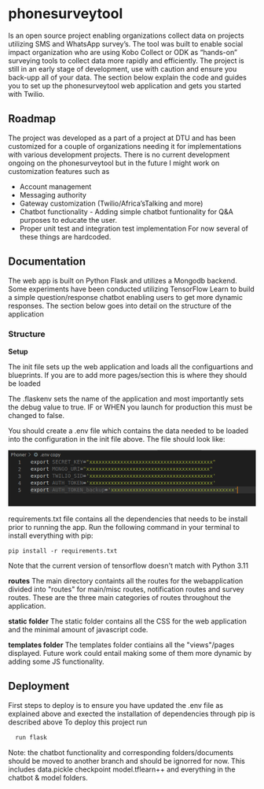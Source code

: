 # phonesurveytool

Is an open source project enabling organizations collect data on projects utilizing SMS and WhatsApp survey’s. The tool was built to enable social impact organization who are using Kobo Collect or ODK as “hands-on” surveying tools to collect data more rapidly and efficiently. The project is still in an early stage of development, use with caution and ensure you back-upp all of your data. The section below explain the code and guides you to set up the phonesurveytool web application and gets you started with Twilio.

## Roadmap

The project was developed as a part of a project at DTU and has been customized for a couple of organizations needing it for implementations with various development projects. There is no current development ongoing on the phonesurveytool but in the future I might work on customization features such as
* Account management
* Messaging authority
* Gateway customization (Twilio/Africa’sTalking and more)
* Chatbot functionality - Adding simple chatbot funtionality for Q&A purposes to educate the user.
* Proper unit test and integration test implementation
For now several of these things are hardcoded.

## Documentation

The web app is built on Python Flask and utilizes a Mongodb backend. Some experiments have been conducted utilizing TensorFlow Learn to build a simple question/response chatbot enabling users to get more dynamic responses. The section below goes into detail on the structure of the application

### Structure

__Setup__

The init file sets up the web application and loads all the configuartions and blueprints. If you are to add more pages/section this is where they should be loaded

The .flaskenv sets the name of the application and most importantly sets the debug value to true. IF or WHEN you launch for production this must be changed to false.

You should create a .env file which contains the data needed to be loaded into the configuration in the init file above. The file should look like:

![alt text](https://github.com/johanjuulj/phonesurveytool/blob/main/Screenshot%20from%202023-05-30%2009-52-42.png)

requirements.txt file contains all the dependencies that needs to be install prior to running the app.
Run the following command in your terminal to install everything with pip:
```
pip install -r requirements.txt
```
Note that the current version of tensorflow doesn't match with Python 3.11


__routes__
The main directory containts all the routes for the webapplication divided into "routes" for main/misc routes, notification routes and survey routes. These are the three main categories of routes throughout the application.

__static folder__
The static folder contains all the CSS for the web application and the minimal amount of javascript code.

__templates folder__
The templates folder contiains all the "views"/pages displayed. Future work could entail making some of them more dynamic by adding some JS functionality.

## Deployment
First steps to deploy is to ensure you have updated the .env file as explained above and exected the installation of dependencies through pip is described above
To deploy this project run

```bash
  run flask
```












Note: the chatbot functionality and corresponding folders/documents should be moved to another branch and should be ignorred for now. This includes data.pickle checkpoint model.tflearn++ and everything in the chatbot & model folders. 
